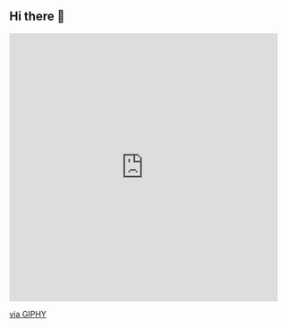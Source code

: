## Hi there 👋
<div>
  <iframe src="https://giphy.com/embed/f3CtEsJ72j86DIumaJ" width="480" height="480" style="" frameBorder="0" class="giphy-embed" allowFullScreen></iframe><p><a href="https://giphy.com/gifs/code-watermelon-html-f3CtEsJ72j86DIumaJ">via GIPHY</a></p>
</div>
<!--
**DantzigC0de/DantzigC0de** is a ✨ _special_ ✨ repository because its `README.md` (this file) appears on your GitHub profile.

Here are some ideas to get you started:

- 🔭 I’m currently working on ...
- 🌱 I’m currently learning ...
- 👯 I’m looking to collaborate on ...
- 🤔 I’m looking for help with ...
- 💬 Ask me about ...
- 📫 How to reach me: ...
- 😄 Pronouns: ...
- ⚡ Fun fact: ...
-->
